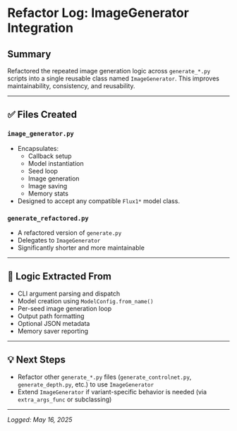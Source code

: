 # Refactor Log: ImageGenerator Integration

## Summary
Refactored the repeated image generation logic across `generate_*.py` scripts into a single reusable class named `ImageGenerator`. This improves maintainability, consistency, and reusability.

---

## ✅ Files Created

### `image_generator.py`
- Encapsulates:
  - Callback setup
  - Model instantiation
  - Seed loop
  - Image generation
  - Image saving
  - Memory stats
- Designed to accept any compatible `Flux1*` model class.

### `generate_refactored.py`
- A refactored version of `generate.py`
- Delegates to `ImageGenerator`
- Significantly shorter and more maintainable

---

## 🧩 Logic Extracted From
- CLI argument parsing and dispatch
- Model creation using `ModelConfig.from_name()`
- Per-seed image generation loop
- Output path formatting
- Optional JSON metadata
- Memory saver reporting

---

## 💡 Next Steps
- Refactor other `generate_*.py` files (`generate_controlnet.py`, `generate_depth.py`, etc.) to use `ImageGenerator`
- Extend `ImageGenerator` if variant-specific behavior is needed (via `extra_args_func` or subclassing)

---

*Logged: May 16, 2025*
